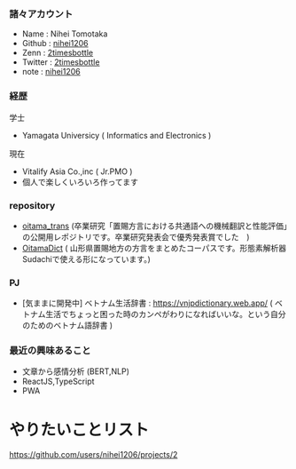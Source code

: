### 諸々アカウント

- Name : Nihei Tomotaka
- Github : [nihei1206](https://github.com/nihei1206)
- Zenn : [2timesbottle](https://zenn.dev/2timesbottle)
- Twitter : [2timesbottle](https://twitter.com/2timesbottle)
- note : [nihei1206](https://note.com/nihei1206)

### 経歴
学士
- Yamagata Universicy ( Informatics and Electronics )

現在
- Vitalify Asia Co.,inc ( Jr.PMO )
- 個人で楽しくいろいろ作ってます


### repository
- [oitama_trans](https://github.com/nihei1206/oitama_trans) (卒業研究「置賜方言における共通語への機械翻訳と性能評価」の公開用レポジトリです。卒業研究発表会で優秀発表賞でした　) 
- [OitamaDict](https://github.com/nihei1206/OitamaDict) ( 山形県置賜地方の方言をまとめたコーパスです。形態素解析器Sudachiで使える形になっています。) 

### PJ
- [気ままに開発中] ベトナム生活辞書 : https://vnjpdictionary.web.app/ ( ベトナム生活でちょっと困った時のカンペがわりになればいいな。という自分のためのベトナム語辞書 ) 


### 最近の興味あること
- 文章から感情分析 (BERT,NLP) 
- ReactJS,TypeScript
- PWA

# やりたいことリスト
https://github.com/users/nihei1206/projects/2 
